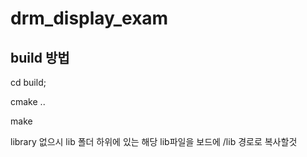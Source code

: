 # drm_display_exam



## build 방법

cd build;

cmake ..

make



library  없으시 lib 폴더 하위에 있는 해당 lib파일을 보드에 /lib 경로로 복사할것

